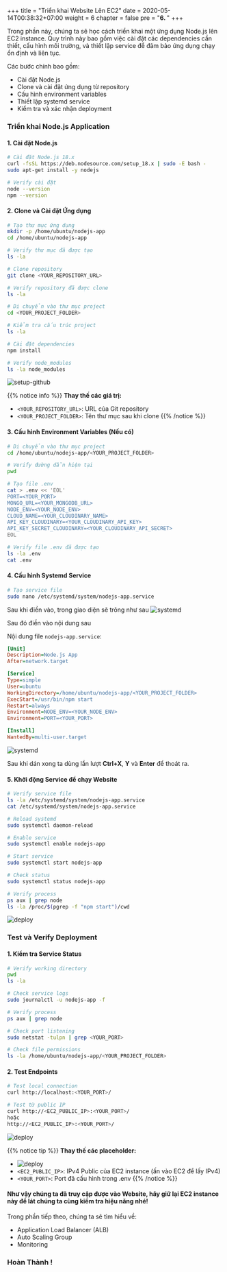 +++
title = "Triển khai Website Lên EC2"
date = 2020-05-14T00:38:32+07:00
weight = 6
chapter = false
pre = "<b>6. </b>"
+++


Trong phần này, chúng ta sẽ học cách triển khai một ứng dụng Node.js lên EC2 instance. Quy trình này bao gồm việc cài đặt các dependencies cần thiết, cấu hình môi trường, và thiết lập service để đảm bảo ứng dụng chạy ổn định và liên tục.

Các bước chính bao gồm:
- Cài đặt Node.js
- Clone và cài đặt ứng dụng từ repository
- Cấu hình environment variables
- Thiết lập systemd service
- Kiểm tra và xác nhận deployment


### Triển khai Node.js Application

#### 1. Cài đặt Node.js
```bash
# Cài đặt Node.js 18.x
curl -fsSL https://deb.nodesource.com/setup_18.x | sudo -E bash -
sudo apt-get install -y nodejs

# Verify cài đặt
node --version
npm --version

```

#### 2. Clone và Cài đặt Ứng dụng
```bash
# Tạo thư mục ứng dụng
mkdir -p /home/ubuntu/nodejs-app
cd /home/ubuntu/nodejs-app

# Verify thư mục đã được tạo
ls -la

# Clone repository
git clone <YOUR_REPOSITORY_URL>

# Verify repository đã được clone
ls -la

# Di chuyển vào thư mục project
cd <YOUR_PROJECT_FOLDER>

# Kiểm tra cấu trúc project
ls -la

# Cài đặt dependencies
npm install

# Verify node_modules
ls -la node_modules
```
![setup-github](/images/6-Deploy-Project-To-EC2/1.png)

{{% notice info %}}
**Thay thế các giá trị:**
- `<YOUR_REPOSITORY_URL>`: URL của Git repository
- `<YOUR_PROJECT_FOLDER>`: Tên thư mục sau khi clone
{{% /notice %}}

#### 3. Cấu hình Environment Variables (Nếu có)
```bash
# Di chuyển vào thư mục project
cd /home/ubuntu/nodejs-app/<YOUR_PROJECT_FOLDER>

# Verify đường dẫn hiện tại
pwd

# Tạo file .env
cat > .env << 'EOL'
PORT=<YOUR_PORT>
MONGO_URL=<YOUR_MONGODB_URL>
NODE_ENV=<YOUR_NODE_ENV>
CLOUD_NAME=<YOUR_CLOUDINARY_NAME>
API_KEY_CLOUDINARY=<YOUR_CLOUDINARY_API_KEY>
API_KEY_SECRET_CLOUDINARY=<YOUR_CLOUDINARY_API_SECRET>
EOL

# Verify file .env đã được tạo
ls -la .env
cat .env
```

#### 4. Cấu hình Systemd Service
```bash
# Tạo service file
sudo nano /etc/systemd/system/nodejs-app.service
```
Sau khi điền vào, trong giao diện sẽ trông như sau
![systemd](/images/6-Deploy-Project-To-EC2/2.png)

Sau đó điền vào nội dung sau

Nội dung file `nodejs-app.service`:
```ini
[Unit]
Description=Node.js App
After=network.target

[Service]
Type=simple
User=ubuntu
WorkingDirectory=/home/ubuntu/nodejs-app/<YOUR_PROJECT_FOLDER>
ExecStart=/usr/bin/npm start
Restart=always
Environment=NODE_ENV=<YOUR_NODE_ENV>
Environment=PORT=<YOUR_PORT>

[Install]
WantedBy=multi-user.target
```

![systemd](/images/6-Deploy-Project-To-EC2/3.png)

Sau khi dán xong ta dùng lần lượt **Ctrl+X**, **Y** và **Enter** để thoát ra.


#### 5. Khởi động Service để chạy Website
```bash
# Verify service file
ls -la /etc/systemd/system/nodejs-app.service
cat /etc/systemd/system/nodejs-app.service

# Reload systemd
sudo systemctl daemon-reload

# Enable service
sudo systemctl enable nodejs-app

# Start service
sudo systemctl start nodejs-app

# Check status
sudo systemctl status nodejs-app

# Verify process
ps aux | grep node
ls -la /proc/$(pgrep -f "npm start")/cwd
```
![deploy](/images/6-Deploy-Project-To-EC2/4.png)
### Test và Verify Deployment

#### 1. Kiểm tra Service Status
```bash
# Verify working directory
pwd
ls -la

# Check service logs
sudo journalctl -u nodejs-app -f

# Verify process
ps aux | grep node

# Check port listening
sudo netstat -tulpn | grep <YOUR_PORT>

# Check file permissions
ls -la /home/ubuntu/nodejs-app/<YOUR_PROJECT_FOLDER>
```

#### 2. Test Endpoints
```bash
# Test local connection
curl http://localhost:<YOUR_PORT>/

# Test từ public IP
curl http://<EC2_PUBLIC_IP>:<YOUR_PORT>/
hoặc
http://<EC2_PUBLIC_IP>:<YOUR_PORT>/
```
![deploy](/images/6-Deploy-Project-To-EC2/6.png)


{{% notice tip %}}
**Thay thế các placeholder:**
- ![deploy](/images/6-Deploy-Project-To-EC2/5.png)
- `<EC2_PUBLIC_IP>`: IPv4 Public của EC2 instance (ấn vào EC2 để lấy IPv4)
- `<YOUR_PORT>`: Port đã cấu hình trong .env
{{% /notice %}}

#### Như vậy chúng ta đã truy cập được vào Website, hãy giữ lại EC2 instance này để lát chúng ta cùng kiểm tra hiệu năng nhé!


Trong phần tiếp theo, chúng ta sẽ tìm hiểu về:
- Application Load Balancer (ALB)
- Auto Scaling Group
- Monitoring
### Hoàn Thành !